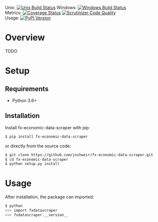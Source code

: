 Unix: [![Unix Build Status](https://img.shields.io/travis/joshweir/fx-economic-data-scraper/master.svg)](https://travis-ci.org/joshweir/fx-economic-data-scraper) Windows: [![Windows Build Status](https://img.shields.io/appveyor/ci/joshweir/fx-economic-data-scraper/master.svg)](https://ci.appveyor.com/project/joshweir/fx-economic-data-scraper)<br>Metrics: [![Coverage Status](https://img.shields.io/coveralls/joshweir/fx-economic-data-scraper/master.svg)](https://coveralls.io/r/joshweir/fx-economic-data-scraper) [![Scrutinizer Code Quality](https://img.shields.io/scrutinizer/g/joshweir/fx-economic-data-scraper.svg)](https://scrutinizer-ci.com/g/joshweir/fx-economic-data-scraper/?branch=master)<br>Usage: [![PyPI Version](https://img.shields.io/pypi/v/fx-economic-data-scraper.svg)](https://pypi.python.org/pypi/fx-economic-data-scraper)

# Overview

TODO

# Setup

## Requirements

* Python 3.6+

## Installation

Install fx-economic-data-scraper with pip:

```sh
$ pip install fx-economic-data-scraper
```

or directly from the source code:

```sh
$ git clone https://github.com/joshweir/fx-economic-data-scraper.git
$ cd fx-economic-data-scraper
$ python setup.py install
```

# Usage

After installation, the package can imported:

```sh
$ python
>>> import fxdatascraper
>>> fxdatascraper.__version__
```

